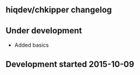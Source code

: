 hiqdev/chkipper changelog
-------------------------

## Under development

- Added basics

## Development started 2015-10-09

